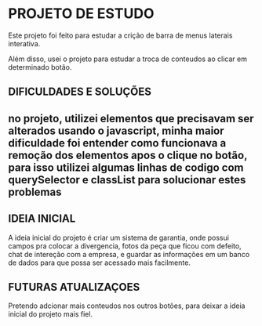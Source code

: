 <h1> PROJETO DE ESTUDO </h1>
<p> Este projeto foi feito para estudar a crição de barra de menus laterais interativa.</p>
<p>Além disso, usei o projeto para estudar a troca de conteudos ao clicar em determinado botão.</p>

<h2>DIFICULDADES E SOLUÇÕES<h2>
<p>no projeto, utilizei elementos que precisavam ser alterados usando o javascript, minha maior dificuldade foi entender como funcionava a remoção dos elementos apos o clique no botão, para isso utilizei algumas linhas de codigo com querySelector e classList para solucionar estes problemas</p>

<h2>IDEIA INICIAL</h2>
<p>A ideia inicial do projeto é criar um sistema de garantia, onde possui campos pra colocar a divergencia, fotos da peça que ficou com defeito, chat de intereção com a empresa, e guardar as informações em um banco de dados para que possa ser acessado mais facilmente.</p>

<h2>FUTURAS ATUALIZAÇOES</h2>
<p>Pretendo adcionar mais conteudos nos outros botões, para deixar a ideia inicial do projeto mais fiel.</p>


